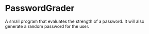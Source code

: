 PasswordGrader
==============

A small program that evaluates the strength of a password. It will also generate a random password for the user.
